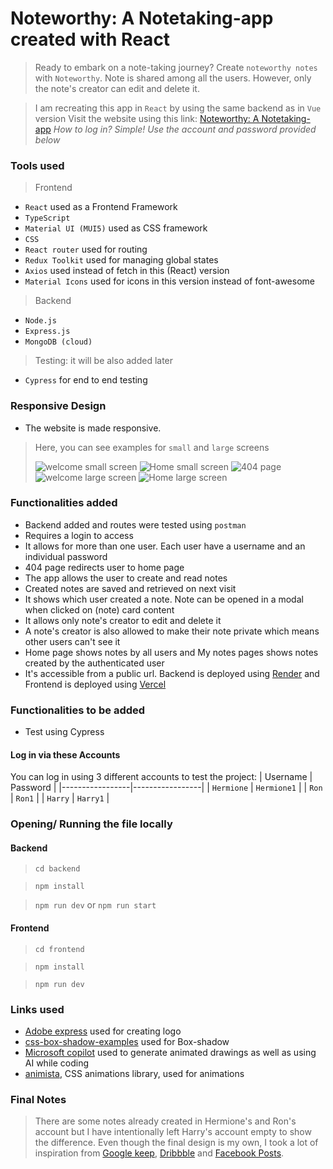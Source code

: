 # Noteworthy: A Notetaking-app created with React

> Ready to embark on a note-taking journey? Create `noteworthy notes` with `Noteworthy`. Note is shared among all the users. However, only the note's creator can edit and delete it.

> I am recreating this app in `React` by using the same backend as in `Vue` version
> Visit the website using this link: [Noteworthy: A Notetaking-app](https://react-notetaking-app-reau.vercel.app/)
*How to log in? Simple! Use the account and password provided below*

### Tools used

> Frontend

- `React` used as a Frontend Framework
- `TypeScript`
- `Material UI (MUI5)` used as CSS framework
- `CSS`
- `React router` used for routing
- `Redux Toolkit` used for managing global states
- `Axios` used instead of fetch in this (React) version
- `Material Icons` used for icons in this version instead of font-awesome

> Backend

- `Node.js`
- `Express.js`
- `MongoDB (cloud)`

> Testing: it will be also added later

- `Cypress` for end to end testing

### Responsive Design

- The website is made responsive.
 > Here, you can see examples for `small` and `large` screens
 >
 > ![welcome small screen](./frontend/public/readme/sm_welcome.png) ![Home small screen](./frontend/public/readme/sm_home.png)
 ![404 page](./frontend/public/readme/404.png)
 ![welcome large screen](./frontend/public/readme/welcome.png) ![Home large screen](./frontend/public/readme/home.png)

### Functionalities added

- Backend added and routes were tested using `postman`
- Requires a login to access
- It allows for more than one user. Each user have a username and an individual password
- 404 page redirects user to home page
- The app allows the user to create and read notes
- Created notes are saved and retrieved on next visit
- It shows which user created a note. Note can be opened in a modal when clicked on (note) card content
- It allows only note's creator to edit and delete it
- A note's creator is also allowed to make their note private which means other users can't see it
- Home page shows notes by all users and My notes pages shows notes created by the authenticated user
- It's accessible from a public url. Backend is deployed using [Render](https://render.com/) and Frontend is deployed using [Vercel](https://vercel.com/)

### Functionalities to be added

- Test using Cypress

#### Log in via these Accounts

You can log in using 3 different accounts to test the project:
| Username | Password |
|-----------------|-----------------|
| `Hermione` | `Hermione1` |
| `Ron` | `Ron1` |
| `Harry` | `Harry1` |

### Opening/ Running the file locally

#### Backend

> `cd backend`

> `npm install`

> `npm run dev` or `npm run start`

#### Frontend

> `cd frontend`

> `npm install`

> `npm run dev`

### Links used

- [Adobe express](https://new.express.adobe.com/) used for creating logo
- [css-box-shadow-examples](https://getcssscan.com/css-box-shadow-examples) used for Box-shadow
- [Microsoft copilot](https://copilot.microsoft.com/) used to generate animated drawings as well as using AI while coding
- [animista](https://animista.net/), CSS animations library, used for animations

### Final Notes
> There are some notes already created in Hermione's and Ron's account but I have intentionally left Harry's account empty to show the difference. 
> Even though the final design is my own, I took a lot of inspiration from [Google keep](https://keep.google.com/), [Dribbble](https://dribbble.com/) and [Facebook Posts](https://www.facebook.com/).
